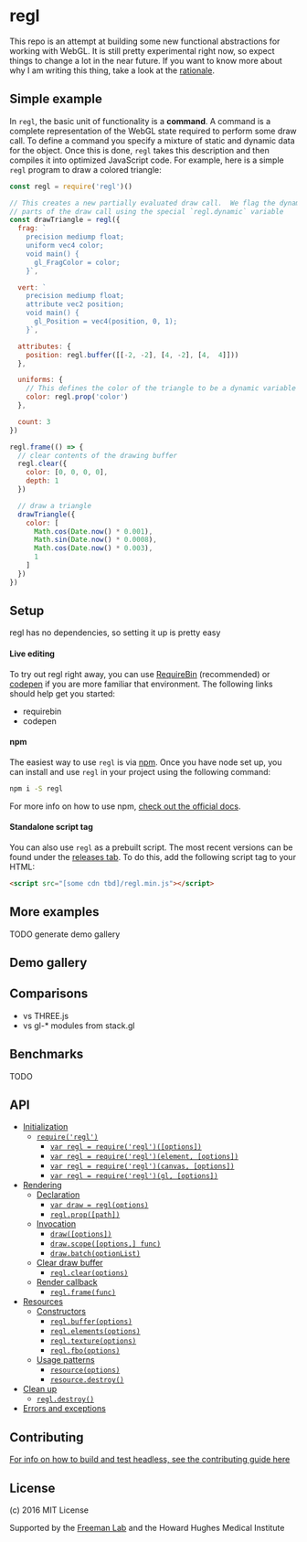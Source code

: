 # regl

This repo is an attempt at building some new functional abstractions for working with WebGL.  It is still pretty experimental right now, so expect things to change a lot in the near future.  If you want to know more about why I am writing this thing, take a look at the [rationale](RATIONALE.md).

## Simple example

In `regl`, the basic unit of functionality is a **command**.  A command is a complete representation of the WebGL state required to perform some draw call.  To define a command you specify a mixture of static and dynamic data for the object. Once this is done, `regl` takes this description and then compiles it into optimized JavaScript code.  For example, here is a simple `regl` program to draw a colored triangle:

```JavaScript
const regl = require('regl')()

// This creates a new partially evaluated draw call.  We flag the dynamic
// parts of the draw call using the special `regl.dynamic` variable
const drawTriangle = regl({
  frag: `
    precision mediump float;
    uniform vec4 color;
    void main() {
      gl_FragColor = color;
    }`,

  vert: `
    precision mediump float;
    attribute vec2 position;
    void main() {
      gl_Position = vec4(position, 0, 1);
    }`,

  attributes: {
    position: regl.buffer([[-2, -2], [4, -2], [4,  4]]))
  },

  uniforms: {
    // This defines the color of the triangle to be a dynamic variable
    color: regl.prop('color')
  },

  count: 3
})

regl.frame(() => {
  // clear contents of the drawing buffer
  regl.clear({
    color: [0, 0, 0, 0],
    depth: 1
  })

  // draw a triangle
  drawTriangle({
    color: [
      Math.cos(Date.now() * 0.001),
      Math.sin(Date.now() * 0.0008),
      Math.cos(Date.now() * 0.003),
      1
    ]
  })
})
```

## Setup

regl has no dependencies, so setting it up is pretty easy

#### Live editing
To try out regl right away, you can use [RequireBin](http://requirebin.com/) (recommended) or [codepen](http://codepen.io/) if you are more familiar that environment.  The following links should help get you started:

* requirebin
* codepen

#### npm
The easiest way to use `regl` is via [npm](http://npmjs.com).  Once you have node set up, you can install and use `regl` in your project using the following command:

```sh
npm i -S regl
```

For more info on how to use npm, [check out the official docs](https://docs.npmjs.com/).

#### Standalone script tag
You can also use `regl` as a prebuilt script.  The most recent versions can be found under the [releases tab](releases).  To do this, add the following script tag to your HTML:

```html
<script src="[some cdn tbd]/regl.min.js"></script>
```

## More examples

TODO generate demo gallery

## Demo gallery

## Comparisons

* vs THREE.js
* vs gl-* modules from stack.gl

## Benchmarks

TODO

## API
  * [Initialization](API.md#initialization)
    + [`require('regl')`](API.md#-require--regl---)
      - [`var regl = require('regl')([options])`](API.md#-var-regl---require--regl----options---)
      - [`var regl = require('regl')(element, [options])`](API.md#-var-regl---require--regl---element---options---)
      - [`var regl = require('regl')(canvas, [options])`](API.md#-var-regl---require--regl---canvas---options---)
      - [`var regl = require('regl')(gl, [options])`](API.md#-var-regl---require--regl---gl---options---)
  * [Rendering](API.md#rendering)
    + [Declaration](API.md#declaration)
      - [`var draw = regl(options)`](API.md#-var-draw---regl-options--)
      - [`regl.prop([path])`](API.md#-reglprop--path---)
    + [Invocation](API.md#invocation)
      - [`draw([options])`](API.md#-draw--options---)
      - [`draw.scope([options,] func)`](API.md#-drawscope--options---func--)
      - [`draw.batch(optionList)`](API.md#-drawbatch-optionlist--)
    + [Clear draw buffer](API.md#clear-draw-buffer)
      - [`regl.clear(options)`](API.md#-reglclear-options--)
    + [Render callback](API.md#render-callback)
      - [`regl.frame(func)`](API.md#-reglframe-func--)
  * [Resources](API.md#resources)
    + [Constructors](API.md#constructors)
      - [`regl.buffer(options)`](API.md#-reglbuffer-options--)
      - [`regl.elements(options)`](API.md#-reglelements-options--)
      - [`regl.texture(options)`](API.md#-regltexture-options--)
      - [`regl.fbo(options)`](API.md#-reglfbo-options--)
    + [Usage patterns](API.md#usage-patterns)
      - [`resource(options)`](API.md#-resource-options--)
      - [`resource.destroy()`](API.md#-resourcedestroy---)
  * [Clean up](API.md#clean-up)
      - [`regl.destroy()`](API.md#-regldestroy---)
  * [Errors and exceptions](API.md#errors-and-exceptions)

## Contributing

[For info on how to build and test headless, see the contributing guide here](DEVELOPING.md)

## License
(c) 2016 MIT License

Supported by the [Freeman Lab](https://www.janelia.org/lab/freeman-lab) and the Howard Hughes Medical Institute

